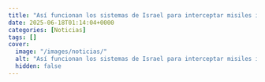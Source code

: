 ```yaml
---
title: "Así funcionan los sistemas de Israel para interceptar misiles iraníes más allá de la atmósfera - los embisten a 10.000 km/h"
date: 2025-06-18T01:14:04+0000
categories: [Noticias]
tags: []
cover:
  image: "/images/noticias/"
  alt: "Así funcionan los sistemas de Israel para interceptar misiles iraníes más allá de la atmósfera - los embisten a 10.000 km/h"
  hidden: false
---
```



